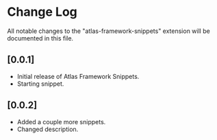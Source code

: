 # Change Log
All notable changes to the "atlas-framework-snippets" extension will be documented in this file.

## [0.0.1]

- Initial release of Atlas Framework Snippets.
- Starting snippet.

## [0.0.2]

- Added a couple more snippets.
- Changed description.